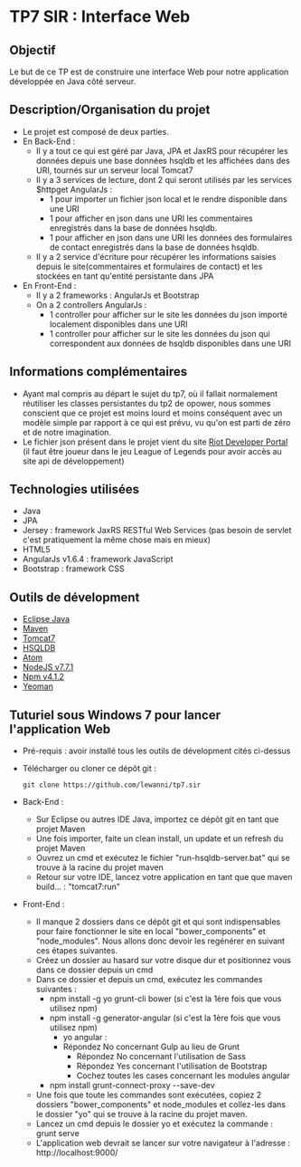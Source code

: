 # TP7 SIR : Interface Web

## Objectif
  Le but de ce TP est de construire une interface Web pour notre application développée en Java côté serveur.

## Description/Organisation du projet
* Le projet est composé de deux parties.
* En Back-End : 
	- Il y a tout ce qui est géré par Java, JPA et JaxRS pour récupérer les données depuis une base données hsqldb et les affichées dans des URI, tournés sur un serveur local Tomcat7
	- Il y a 3 services de lecture, dont 2 qui seront utilisés par les services $httpget AngularJs :
		* 1 pour importer un fichier json local et le rendre disponible dans une URI
		* 1 pour afficher en json dans une URI les commentaires enregistrés dans la base de données hsqldb.
		* 1 pour afficher en json dans une URI les données des formulaires de contact enregistrés dans la base de données hsqldb.
	- Il y a 2 service d'écriture pour récupérer les informations saisies depuis le site(commentaires et formulaires de contact) et les stockées en tant qu'entité persistante dans JPA
* En Front-End : 
	- Il y a 2 frameworks : AngularJs et Bootstrap
	- On a 2 controllers AngularJs : 
		* 1 controller pour afficher sur le site les données du json importé localement disponibles dans une URI
		* 1 controller pour afficher sur le site les données du json qui correspondent aux données de hsqldb disponibles dans une URI
 
## Informations complémentaires
- Ayant mal compris au départ le sujet du tp7, où il fallait normalement réutiliser les classes persistantes du tp2 de opower, nous sommes conscient que ce projet est moins lourd et moins conséquent avec un modèle simple par rapport à ce qui est prévu, vu qu'on est parti de zéro et de notre imagination.
 - Le fichier json présent dans le projet vient du site [Riot Developer Portal](https://developer.riotgames.com/) (il faut être joueur dans le jeu League of Legends pour avoir accès au site api de développement)
	
## Technologies utilisées
* Java
* JPA
* Jersey : framework JaxRS RESTful Web Services (pas besoin de servlet c'est pratiquement la même chose mais en mieux)
* HTML5
* AngularJs v1.6.4 : framework JavaScript
* Bootstrap : framework CSS

## Outils de dévelopment
* [Eclipse Java](https://eclipse.org/)
* [Maven](https://maven.apache.org)
* [Tomcat7](http://tomcat.apache.org/)
* [HSQLDB](http://hsqldb.org/)
* [Atom](https://atom.io/)
* [NodeJS v7.7.1](https://nodejs.org/en/)
* [Npm v4.1.2](https://www.npmjs.com/)
* [Yeoman](http://yeoman.io/) 

## Tuturiel sous Windows 7 pour lancer l'application Web
- Pré-requis : avoir installé tous les outils de dévelopment cités ci-dessus
- Télécharger ou cloner ce dépôt git :

      git clone https://github.com/lewanni/tp7.sir
                       
- Back-End : 
  * Sur Eclipse ou autres IDE Java, importez ce dépôt git en tant que projet Maven
  * Une fois importer, faite un clean install, un update et un refresh du projet Maven
  * Ouvrez un cmd et exécutez le fichier "run-hsqldb-server.bat" qui se trouve à la racine du projet maven
  * Retour sur votre IDE, lancez votre application en tant que que maven build... : "tomcat7:run"
- Front-End :
  * Il manque 2 dossiers dans ce dépôt git et qui sont indispensables pour faire fonctionner le site en local "bower_components" et "node_modules". Nous allons donc devoir les regénérer en suivant ces étapes suivantes.
  * Créez un dossier au hasard sur votre disque dur et positionnez vous dans ce dossier depuis un cmd
  * Dans ce dossier et depuis un cmd, exécutez les commandes suivantes :
    * npm install -g yo grunt-cli bower (si c'est la 1ère fois que vous utilisez npm)
    * npm install -g generator-angular (si c'est la 1ère fois que vous utilisez npm)
		* yo angular :
      - Répondez No concernant Gulp au lieu de Grunt
        - Répondez No concernant l'utilisation de Sass
        - Répondez Yes concernant l'utilisation de Bootstrap
        - Cochez toutes les cases concernant les modules angular
    * npm install grunt-connect-proxy --save-dev
  * Une fois que toute les commandes sont exécutées, copiez 2 dossiers "bower_components" et node_modules et collez-les dans le dossier "yo" qui se trouve à la racine du projet maven.
  * Lancez un cmd depuis le dossier yo et exécutez la commande : grunt serve
  * L'application web devrait se lancer sur votre navigateur à l'adresse : http://localhost:9000/
